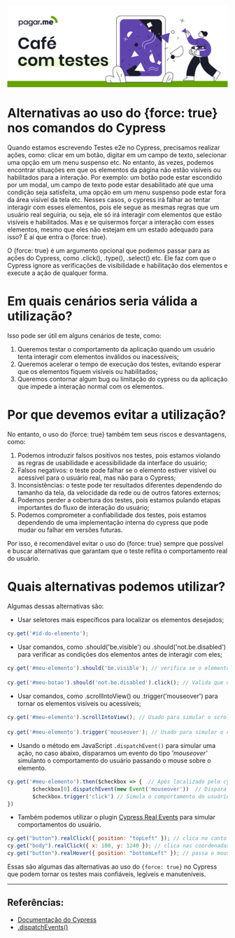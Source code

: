 <p align="center">
  <a href="https://github.com/pagarme/cafe-com-testes">
    <img src="../.github/cafecomtestes.png" alt="Café com Testes">
  </a>
</p>

# Alternativas ao uso do {force: true} nos comandos do Cypress

Quando estamos escrevendo Testes e2e no Cypress, precisamos realizar ações, como: clicar em um botão, digitar em um campo de texto, selecionar uma opção em um menu suspenso etc. No entanto, às vezes, podemos encontrar situações em que os elementos da página não estão visíveis ou habilitados para a interação. Por exemplo: um botão pode estar escondido por um modal, um campo de texto pode estar desabilitado até que uma condição seja satisfeita, uma opção em um menu suspenso pode estar fora da área visível da tela etc. Nesses casos, o cypress irá falhar ao tentar interagir com esses elementos, pois ele segue as mesmas regras que um usuário real seguiria, ou seja, ele só irá interagir com elementos que estão visíveis e habilitados. Mas e se quisermos forçar a interação com esses elementos, mesmo que eles não estejam em um estado adequado para isso? É aí que entra o {force: true}.

O {force: true} é um argumento opcional que podemos passar para as ações do Cypress, como .click(), .type(), .select() etc. Ele faz com que o Cypress ignore as verificações de visibilidade e habilitação dos elementos e execute a ação de qualquer forma.

# Em quais cenários seria válida a utilização?

Isso pode ser útil em alguns cenários de teste, como:

1. Queremos testar o comportamento da aplicação quando um usuário tenta interagir com elementos inválidos ou inacessíveis;
2. Queremos acelerar o tempo de execução dos testes, evitando esperar que os elementos fiquem visíveis ou habilitados;
3. Queremos contornar algum bug ou limitação do cypress ou da aplicação que impede a interação normal com os elementos.

# Por que devemos evitar a utilização?

No entanto, o uso do {force: true} também tem seus riscos e desvantagens, como:

1. Podemos introduzir falsos positivos nos testes, pois estamos violando as regras de usabilidade e acessibilidade da interface do usuário;
2. Falsos negativos: o teste pode falhar se o elemento estiver visível ou acessível para o usuário real, mas não para o Cypress;
3. Inconsistências: o teste pode ter resultados diferentes dependendo do tamanho da tela, da velocidade da rede ou de outros fatores externos;
4. Podemos perder a cobertura dos testes, pois estamos pulando etapas importantes do fluxo de interação do usuário;
5. Podemos comprometer a confiabilidade dos testes, pois estamos dependendo de uma implementação interna do cypress que pode mudar ou falhar em versões futuras.

Por isso, é recomendável evitar o uso do {force: true} sempre que possível e buscar alternativas que garantam que o teste reflita o comportamento real do usuário.

# Quais alternativas podemos utilizar?

Algumas dessas alternativas são:

- Usar seletores mais específicos para localizar os elementos desejados;

```javascript
cy.get('#id-do-elemento'); 
```

- Usar comandos, como .should('be.visible') ou .should('not.be.disabled') para verificar as condições dos elementos antes de interagir com eles;

```javascript
cy.get('#meu-elemento').should('be.visible'); // verifica se o elemento indicado está visível

cy.get('#meu-botao').should('not.be.disabled').click(); // Valida que o elemento indicado está visível e simula o click do mouse
```

- Usar comandos, como .scrollIntoView() ou .trigger('mouseover') para tornar os elementos visíveis ou acessíveis;

```javascript
cy.get('#meu-elemento').scrollIntoView(); // Usado para simular o scroll em cima do elemento selecionado

cy.get('#meu-elemento').trigger('mouseover'); // Usado para simular o comportamento do mouse em cima do elemento selecionado
```

- Usando o método em JavaScript `.dispatchEvent()` para simular uma ação, no caso abaixo, disparamos um evento do tipo _'mouseover'_ simulanto o comportamento do usuário passando o mouse sobre o elemento.

```javascript
cy.get('#meu-elemento').then($checkbox => {  // Após localizado pelo cy.get() o elemento é passado para a função como parâmetro
        $checkbox[0].dispatchEvent(new Event('mouseover'))  // Dispara um evento no primeiro elemento do conjunto de elementos encontrados
        $checkbox.trigger('click') // Simula o comportamento do usuário clicando no elemento selecionado
})
```

- Também podemos utilizar o plugin [Cypress Real Events](https://github.com/dmtrKovalenko/cypress-real-events#cyrealhover) para simular comportamentos do usuário.

```javascript
cy.get("button").realClick({ position: "topLeft" }); // clica no canto superior esquerdo do botão
cy.get("body").realClick({ x: 100, y: 1240 }); // clica nas coordenadas x e y relativas a toda a janela
cy.get("button").realHover({ position: "bottomLeft" }); // passa o mouse sobre o canto inferior esquerdo do botão
```

Essas são algumas das alternativas ao uso do `{force: true}` no Cypress que podem tornar os testes mais confiáveis, legíveis e manuteníveis.


---
## Referências:
- [Documentação do Cypress](https://docs.cypress.io/api/commands/document)
- [.dispatchEvents()](https://javascript.info/dispatch-events)
